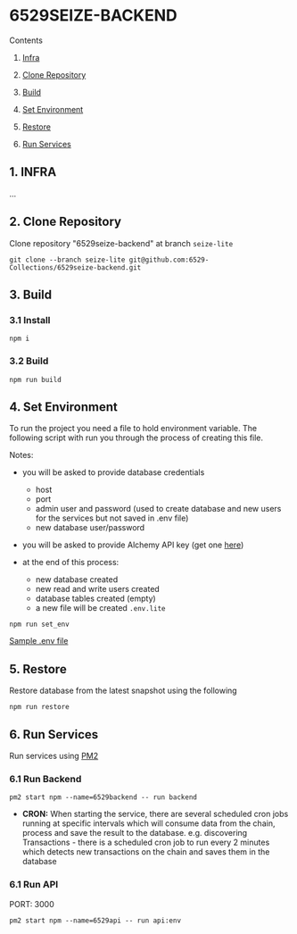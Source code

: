 # 6529SEIZE-BACKEND

Contents

1. [Infra](#1-infra)

2. [Clone Repository](#2-clone-repository)

3. [Build](#3-build)

4. [Set Environment](#4-set-environment)

5. [Restore](#5-restore)

6. [Run Services](#6-run-services)

## 1. INFRA

...

## 2. Clone Repository

Clone repository "6529seize-backend" at branch `seize-lite`

```
git clone --branch seize-lite git@github.com:6529-Collections/6529seize-backend.git
```

## 3. Build

### 3.1 Install

```
npm i
```

### 3.2 Build

```
npm run build
```

## 4. Set Environment

To run the project you need a file to hold environment variable. The following script with run you through the process of creating this file.

Notes:

- you will be asked to provide database credentials

  - host
  - port
  - admin user and password (used to create database and new users for the services but not saved in .env file)
  - new database user/password

- you will be asked to provide Alchemy API key (get one <a href="https://docs.alchemy.com/docs/alchemy-quickstart-guide" target="_blank" rel="noopener noreferrer">here</a>)

- at the end of this process:
  - new database created
  - new read and write users created
  - database tables created (empty)
  - a new file will be created `.env.lite`

```
npm run set_env
```

<a href="https://github.com/6529-Collections/6529seize-backend/blob/seize-lite/.env.sample" target="_blank" rel="noopener noreferrer">Sample .env file</a>

## 5. Restore

Restore database from the latest snapshot using the following

```
npm run restore
```

## 6. Run Services

Run services using <a href="https://pm2.keymetrics.io/" target="_blank" rel="noopener noreferrer">PM2</a>

### 6.1 Run Backend

```
pm2 start npm --name=6529backend -- run backend
```

- **CRON:** When starting the service, there are several scheduled cron jobs running at specific intervals which will consume data from the chain, process and save the result to the database.
  e.g. discovering Transactions - there is a scheduled cron job to run every 2 minutes which detects new transactions on the chain and saves them in the database

### 6.1 Run API

PORT: 3000

```
pm2 start npm --name=6529api -- run api:env
```
